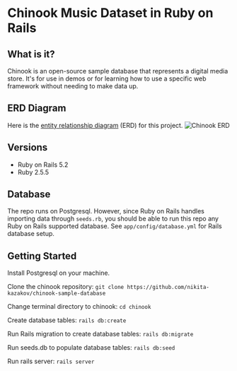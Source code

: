 # Chinook Music Dataset in Ruby on Rails

## What is it?
Chinook is an open-source sample database that represents a digital media store. It's for use in demos or for learning how to use a specific web framework without needing to make data up. 

## ERD Diagram
Here is the [entity relationship diagram](https://dbdiagram.io/d/5daf54c802e6e93440f28407) (ERD) for this project.
![Chinook ERD](https://github.com/nikita-kazakov/chinook-sample-database/blob/main/app/assets/images/chinook_erd.png?raw=true)
## Versions
- Ruby on Rails 5.2
- Ruby 2.5.5

## Database
The repo runs on Postgresql. However, since Ruby on Rails handles importing data through `seeds.rb`, you should be able to run this repo any Ruby on Rails supported database. See `app/config/database.yml` for Rails database setup.

## Getting Started

Install Postgresql on your machine.

Clone the chinook repository:
`git clone https://github.com/nikita-kazakov/chinook-sample-database`

Change terminal directory to chinook:
`cd chinook`

Create database tables:
`rails db:create`

Run Rails migration to create database tables:
`rails db:migrate`

Run seeds.db to populate database tables:
`rails db:seed`

Run rails server:
`rails server`
